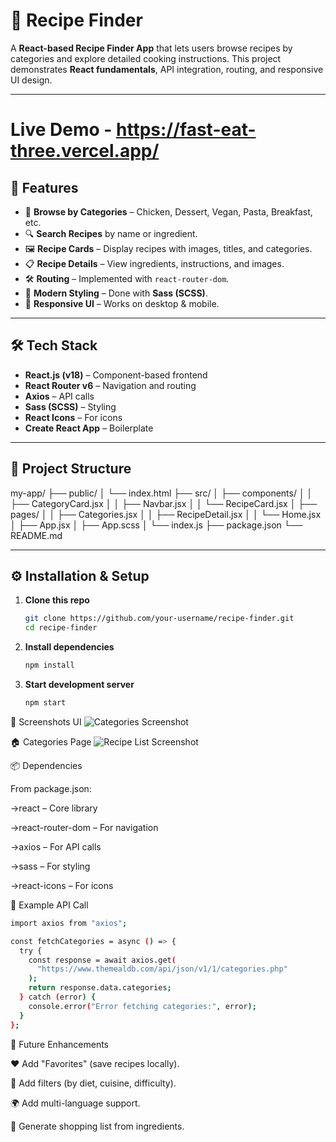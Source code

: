 # 🍳 Recipe Finder

A **React-based Recipe Finder App** that lets users browse recipes by categories and explore detailed cooking instructions. This project demonstrates **React fundamentals**, API integration, routing, and responsive UI design.  

---

# Live Demo - https://fast-eat-three.vercel.app/

## 🚀 Features

- 📂 **Browse by Categories** – Chicken, Dessert, Vegan, Pasta, Breakfast, etc.  
- 🔍 **Search Recipes** by name or ingredient.  
- 🖼️ **Recipe Cards** – Display recipes with images, titles, and categories.  
- 📋 **Recipe Details** – View ingredients, instructions, and images.  
- 🛠️ **Routing** – Implemented with `react-router-dom`.  
- 🎨 **Modern Styling** – Done with **Sass (SCSS)**.  
- 📱 **Responsive UI** – Works on desktop & mobile.  

---

## 🛠️ Tech Stack

- **React.js (v18)** – Component-based frontend  
- **React Router v6** – Navigation and routing  
- **Axios** – API calls  
- **Sass (SCSS)** – Styling  
- **React Icons** – For icons  
- **Create React App** – Boilerplate  

---

## 📂 Project Structure

my-app/
├── public/
│ └── index.html
├── src/
│ ├── components/
│ │ ├── CategoryCard.jsx
│ │ ├── Navbar.jsx
│ │ └── RecipeCard.jsx
│ ├── pages/
│ │ ├── Categories.jsx
│ │ ├── RecipeDetail.jsx
│ │ └── Home.jsx
│ ├── App.jsx
│ ├── App.scss
│ └── index.js
├── package.json
└── README.md



---

## ⚙️ Installation & Setup

1. **Clone this repo**
   ```bash
   git clone https://github.com/your-username/recipe-finder.git
   cd recipe-finder
2. **Install dependencies**
   ```bash
   npm install
3. **Start development server**
   ```bash
   npm start

📸 Screenshots
    UI
    ![Categories Screenshot](https://github.com/user-attachments/assets/e846c851-51b1-4c94-bd72-c62c83af13fe)

   🏠 Categories Page
   ![Recipe List Screenshot](https://github.com/user-attachments/assets/bcd3c65c-58a1-432a-9127-944e5e9cc626)
   
📦 Dependencies

   From package.json:

   ->react – Core library

   ->react-router-dom – For navigation

  ->axios – For API calls

  ->sass – For styling

  ->react-icons – For icons

🧩 Example API Call
```bash
import axios from "axios";

const fetchCategories = async () => {
  try {
    const response = await axios.get(
      "https://www.themealdb.com/api/json/v1/1/categories.php"
    );
    return response.data.categories;
  } catch (error) {
    console.error("Error fetching categories:", error);
  }
};
```

📝 Future Enhancements

❤️ Add "Favorites" (save recipes locally).

📌 Add filters (by diet, cuisine, difficulty).

🌍 Add multi-language support.

🛒 Generate shopping list from ingredients.
   

